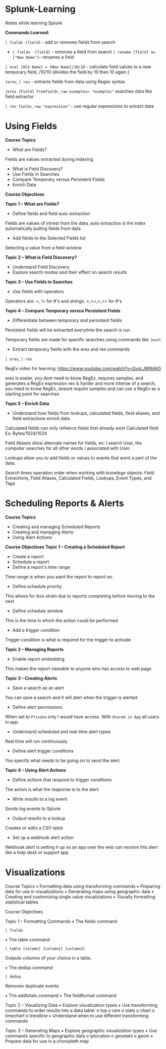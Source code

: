 # Splunk-Learning

Notes while learning Splunk


**Commands Learned:**

`| fields [field]` - add or removes fields from search
* `| fields -[field]` - removes a field from search
`| rename [field] as ["New Name"]`- renames a field

`| eval [Old Name] = [New Name]/10/10` - calculate field values to a new temporary field, /10/10 (divides the field by 10 then 10 again.)

`|erex`, `| rex` - extracts fields from data using Regex syntax

`|erex [Field] fromfield=_raw examples= "examples"` searches data like field extractor 

`| rex field=_raw "expression"` - use regular expressions to extract data

# Using Fields 

**Course Topics** 
* What are Fields?

Fields are values extracted during indexing

* What is Field Discovery? 
* Use Fields in Searches 
* Compare Temporary versus Persistent Fields 
* Enrich Data

**Course Objectives** 

**Topic 1 – What are Fields?** 
* Define fields and field auto-extraction

Fields are values of intrest from the data, auto extraction is the index automatically pulling fields from data

* Add fields to the Selected Fields list

Selecting a value from a field window

**Topic 2 – What is Field Discovery?**
* Understand Field Discovery 
* Explore search modes and their effect on search results

**Topic 3 – Use Fields in Searches** 

* Use fields with operators

Operators are: =, != for #'s and strings. >,>=,<,<= for #'s

**Topic 4 – Compare Temporary versus Persistent Fields** 
* Differentiate between temporary and persistent fields

Persistent fields will be extracted everytime the search is run.

Temporary fields are made for specific searches using commands like `|eval`

* Extract temporary fields with the erex and rex commands

`| erex`, `| rex`

RegEx video for learning: https://www.youtube.com/watch?v=QvxLJ9f6AK0 

erex is easier, you dont need to know RegEx, requires samples, and generates a RegEx expression
rex is harder and more intense of a search, you need to know RegEx, doesnt require samples and can use a RegEx as a starting point for searches

**Topic 5 – Enrich Data** 

* Understand how fields from lookups, calculated fields, field aliases, and field extractions enrich data

Calculated fields can only refrence fields that already exist
Calculated field Ex: Bytes/1024/1024

Field Aliases allow alternate names for fields, ex: I search User, the computer searches for all other words I associated with User.

Lookups allow you to add fields or values to events that arent a part of the data.

Search times operation order when working with knowlege objects: Field Extractions, Field Aliases, Calculated Fields, Lookups, Event Types, and Tags


# Scheduling Reports & Alerts

**Course Topics** 
* Creating and managing Scheduled Reports 
* Creating and managing Alerts 
* Using Alert Actions

**Course Objectives** 
**Topic 1 – Creating a Scheduled Report**
* Create a report 
* Schedule a report 
* Define a report's time range

Time range is when you want the report to report on.

* Define schedule priority

This allows for less strain due to reports completing before moving to the next

* Define schedule window

This is the time in which the action could be performed

* Add a trigger condition 

Trigger condition is what is required for the trigger to activate

**Topic 2 – Managing Reports** 

* Enable report embedding

This makes the report viewable to anyone who has access to web page

**Topic 3 – Creating Alerts** 

* Save a search as an alert

You can save a search and it will alert when the trigger is alerted.

* Define alert permissions

When set to `Private` only I would have access. With `Shared in App` all users in app. 

* Understand scheduled and real-time alert types

Real time will run continuously.

* Define alert trigger conditions

You specify what needs to be going on to send the alert.

**Topic 4 – Using Alert Actions** 

* Define actions that respond to trigger conditions

The action is what the response is to the alert.

* Write results to a log event

Sends log events to Splunk

* Output results to a lookup

Creates or edits a CSV table
  
* Set up a webhook alert action 

Webhook alert is setting it up so an app over the web can receive this alert like a help desk or support app

# Visualizations

Course Topics ▪ Formatting data using transforming commands ▪ Preparing data for use in visualizations ▪ Generating maps using geographic data ▪ Creating and customizing single value visualizations ▪ Visually formatting statistical tables

Course Objectives 

Topic 1 – Formatting Commands 
▪ The fields command 

`| fields`

▪ The table command 

`| table [column] [column2] [column3]`

Outputs columns of your choice in a table.

▪ The dedup command 

`| dedup`

Removes duplicate events.

▪ The addtotals command 
▪ The fieldformat command 

Topic 2 – Visualizing Data 
▪ Explore visualization types 
▪ Use transforming commands to order results into a data table: o top o rare o stats o chart o timechart o trendline 
▪ Understand when to use different transforming commands 

Topic 3 – Generating Maps 
▪ Explore geographic visualization types 
▪ Use commands specific to geographic data o iplocation o geostats o geom 
▪ Prepare data for use in a choropleth map








